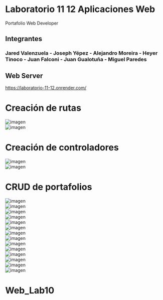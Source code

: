 # Laboratorio 11 12 Aplicaciones Web
Portafolio Web Developer
## Integrantes
### Jared Valenzuela - Joseph Yépez - Alejandro Moreira - Heyer Tinoco - Juan Falconi - Juan Gualotuña - Miguel Paredes

## Web Server
https://laboratorio-11-12.onrender.com/
<br>
# Creación de rutas
![imagen](https://github.com/Miguel-Paredes/Paredes-Miguel-Laboratorio-11-12/assets/117743367/acf19772-158b-409a-b3b2-2607eeb72a25)
<br>
![imagen](https://github.com/Miguel-Paredes/Paredes-Miguel-Laboratorio-11-12/assets/117743367/9695ff1a-33de-4971-a902-534841647fda)
<br>
# Creación de controladores
![imagen](https://github.com/Miguel-Paredes/Paredes-Miguel-Laboratorio-11-12/assets/117743367/197199a6-f19e-489c-98fd-7baecb54b6b8)
<br>
![imagen](https://github.com/Miguel-Paredes/Paredes-Miguel-Laboratorio-11-12/assets/117743367/620f592e-edd9-4386-ab82-e5c435322b53)
<br>
# CRUD de portafolios
![imagen](https://github.com/Miguel-Paredes/Paredes-Miguel-Laboratorio-11-12/assets/117743367/71d8c3bf-20bb-4e42-ba71-368b47b2668d)
<br>
![imagen](https://github.com/Miguel-Paredes/Paredes-Miguel-Laboratorio-11-12/assets/117743367/216998dd-c72b-4ad0-b22f-1a06b93e83b6)
<br>
![imagen](https://github.com/Miguel-Paredes/Paredes-Miguel-Laboratorio-11-12/assets/117743367/dd175c84-624f-4105-b2fd-9da4200b6e1b)
<br>
![imagen](https://github.com/Miguel-Paredes/Paredes-Miguel-Laboratorio-11-12/assets/117743367/8723e9b6-cad0-4031-a898-62669fb897a7)
<br>
![imagen](https://github.com/Miguel-Paredes/Paredes-Miguel-Laboratorio-11-12/assets/117743367/75e7f454-148e-47f5-a3b6-7fefb3675f6e)
<br>
![imagen](https://github.com/Miguel-Paredes/Paredes-Miguel-Laboratorio-11-12/assets/117743367/53ca0840-4cad-41a4-9068-b0857a76ccf7)
<br>
![imagen](https://github.com/Miguel-Paredes/Paredes-Miguel-Laboratorio-11-12/assets/117743367/73489550-0f1d-4bf5-aa51-3deb822a38c6)
<br>
![imagen](https://github.com/Miguel-Paredes/Paredes-Miguel-Laboratorio-11-12/assets/117743367/be4de563-718e-404d-917d-8bbba5741a27)
<br>
![imagen](https://github.com/Miguel-Paredes/Paredes-Miguel-Laboratorio-11-12/assets/117743367/d3eb0695-f418-495d-821f-a39e40379922)
<br>
![imagen](https://github.com/Miguel-Paredes/Paredes-Miguel-Laboratorio-11-12/assets/117743367/83763ad2-ff73-44c3-b616-1921ccc0e2dc)
<br>
![imagen](https://github.com/Miguel-Paredes/Paredes-Miguel-Laboratorio-11-12/assets/117743367/2bb661a6-4eb7-44c5-a5ca-d580cd25dcc2)
<br>
![imagen](https://github.com/Miguel-Paredes/Paredes-Miguel-Laboratorio-11-12/assets/117743367/9c1381df-63ee-428d-b6e3-1bbaaf949e2e)
<br>
![imagen](https://github.com/Miguel-Paredes/Paredes-Miguel-Laboratorio-11-12/assets/117743367/a0701f81-7698-4b7e-ab0d-2ac3bbb6f78e)
<br>
![imagen](https://github.com/Miguel-Paredes/Paredes-Miguel-Laboratorio-11-12/assets/117743367/a439e9e9-d68b-443d-a810-462287dca347)
# Web_Lab10
